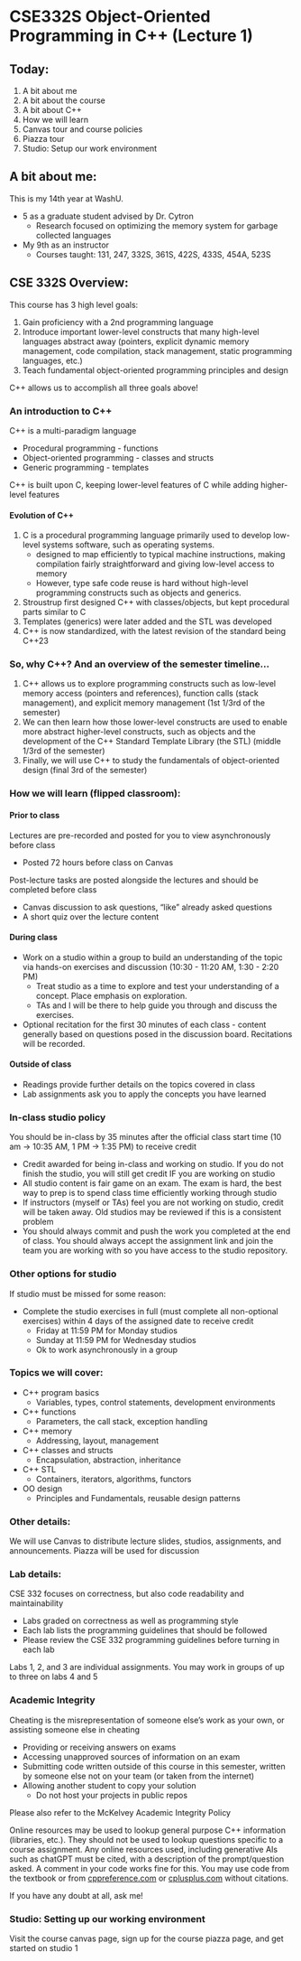 # CSE332S Object-Oriented Programming in C++ (Lecture 1)

## Today:

1. A bit about me
2. A bit about the course
3. A bit about C++
4. How we will learn
5. Canvas tour and course policies
6. Piazza tour
7. Studio: Setup our work environment

## A bit about me:

This is my 14th year at WashU.

- 5 as a graduate student advised by Dr. Cytron  
  - Research focused on optimizing the memory system for garbage collected languages  
- My 9th as an instructor  
  - Courses taught: 131, 247, 332S, 361S, 422S, 433S, 454A, 523S  

## CSE 332S Overview:

This course has 3 high level goals:

1. Gain proficiency with a 2nd programming language
2. Introduce important lower-level constructs that many high-level languages abstract away (pointers, explicit dynamic memory management, code compilation, stack management, static programming languages, etc.)
3. Teach fundamental object-oriented programming principles and design

C++ allows us to accomplish all three goals above!

### An introduction to C++

C++ is a multi-paradigm language

- Procedural programming - functions
- Object-oriented programming - classes and structs
- Generic programming - templates

C++ is built upon C, keeping lower-level features of C while adding higher-level features

#### Evolution of C++

1. C is a procedural programming language primarily used to develop low-level systems software, such as operating systems.
   - designed to map efficiently to typical machine instructions, making compilation fairly straightforward and giving low-level access to memory
   - However, type safe code reuse is hard without high-level programming constructs such as objects and generics.
2. Stroustrup first designed C++ with classes/objects, but kept procedural parts similar to C
3. Templates (generics) were later added and the STL was developed
4. C++ is now standardized, with the latest revision of the standard being C++23

### So, why C++? And an overview of the semester timeline...

1. C++ allows us to explore programming constructs such as low-level memory access (pointers and references), function calls (stack management), and explicit memory management (1st 1/3rd of the semester)
2. We can then learn how those lower-level constructs are used to enable more abstract higher-level constructs, such as objects and the development of the C++ Standard Template Library (the STL) (middle 1/3rd of the semester)
3. Finally, we will use C++ to study the fundamentals of object-oriented design (final 3rd of the semester)

### How we will learn (flipped classroom):

#### Prior to class

Lectures are pre-recorded and posted for you to view asynchronously before class

- Posted 72 hours before class on Canvas

Post-lecture tasks are posted alongside the lectures and should be completed before class

- Canvas discussion to ask questions, “like” already asked questions
- A short quiz over the lecture content

#### During class

- Work on a studio within a group to build an understanding of the topic via hands-on exercises and discussion (10:30 - 11:20 AM, 1:30 - 2:20 PM)
  - Treat studio as a time to explore and test your understanding of a concept. Place emphasis on exploration.
  - TAs and I will be there to help guide you through and discuss the exercises.
- Optional recitation for the first 30 minutes of each class - content generally based on questions posed in the discussion board. Recitations will be recorded.

#### Outside of class

- Readings provide further details on the topics covered in class
- Lab assignments ask you to apply the concepts you have learned

### In-class studio policy

You should be in-class by 35 minutes after the official class start time (10 am -> 10:35 AM, 1 PM -> 1:35 PM) to receive credit

- Credit awarded for being in-class and working on studio. If you do not finish the studio, you will still get credit IF you are working on studio
- All studio content is fair game on an exam. The exam is hard, the best way to prep is to spend class time efficiently working through studio
- If instructors (myself or TAs) feel you are not working on studio, credit will be taken away. Old studios may be reviewed if this is a consistent problem
- You should always commit and push the work you completed at the end of class. You should always accept the assignment link and join the team you are working with so you have access to the studio repository.

### Other options for studio

If studio must be missed for some reason:

- Complete the studio exercises in full (must complete all non-optional exercises) within 4 days of the assigned date to receive credit
  - Friday at 11:59 PM for Monday studios
  - Sunday at 11:59 PM for Wednesday studios
  - Ok to work asynchronously in a group

### Topics we will cover:

- C++ program basics
  - Variables, types, control statements, development environments
- C++ functions
  - Parameters, the call stack, exception handling
- C++ memory
  - Addressing, layout, management
- C++ classes and structs
  - Encapsulation, abstraction, inheritance
- C++ STL
  - Containers, iterators, algorithms, functors
- OO design
  - Principles and Fundamentals, reusable design patterns

### Other details:

We will use Canvas to distribute lecture slides, studios, assignments, and announcements. Piazza will be used for discussion

### Lab details:

CSE 332 focuses on correctness, but also code readability and maintainability

- Labs graded on correctness as well as programming style
- Each lab lists the programming guidelines that should be followed
- Please review the CSE 332 programming guidelines before turning in each lab

Labs 1, 2, and 3 are individual assignments. You may work in groups of up to three on labs 4 and 5

### Academic Integrity

Cheating is the misrepresentation of someone else’s work as your own, or assisting someone else in cheating

- Providing or receiving answers on exams
- Accessing unapproved sources of information on an exam
- Submitting code written outside of this course in this semester, written by someone else not on your team (or taken from the internet)
- Allowing another student to copy your solution
  - Do not host your projects in public repos

Please also refer to the McKelvey Academic Integrity Policy

Online resources may be used to lookup general purpose C++ information (libraries, etc.). They should not be used to lookup questions specific to a course assignment. Any online resources used, including generative AIs such as chatGPT must be cited, with a description of the prompt/question asked. A comment in your code works fine for this. You may use code from the textbook or from [cppreference.com](https://en.cppreference.com/w/) or [cplusplus.com](https://cplusplus.com/) without citations.

If you have any doubt at all, ask me!

### Studio: Setting up our working environment

Visit the course canvas page, sign up for the course piazza page, and get started on studio 1

